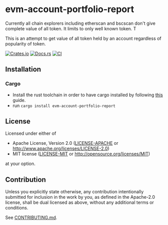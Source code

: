 # evm-account-portfolio-report

Currently all chain explorers including etherscan and bscscan don't give complete value of all token. It limits to only well known token. T

This is an attempt to get value of all token held by an account regardless of popularity of token.

[![Crates.io](https://img.shields.io/crates/v/evm-account-portfolio-report.svg)](https://crates.io/crates/evm-account-portfolio-report)
[![Docs.rs](https://docs.rs/evm-account-portfolio-report/badge.svg)](https://docs.rs/evm-account-portfolio-report)
[![CI](https://github.com/yourarj/evm-account-portfolio-report/workflows/CI/badge.svg)](https://github.com/yourarj/evm-account-portfolio-report/actions)

## Installation

### Cargo

* Install the rust toolchain in order to have cargo installed by following
  [this](https://www.rust-lang.org/tools/install) guide.
* run `cargo install evm-account-portfolio-report`

## License

Licensed under either of

 * Apache License, Version 2.0
   ([LICENSE-APACHE](LICENSE-APACHE) or http://www.apache.org/licenses/LICENSE-2.0)
 * MIT license
   ([LICENSE-MIT](LICENSE-MIT) or http://opensource.org/licenses/MIT)

at your option.

## Contribution

Unless you explicitly state otherwise, any contribution intentionally submitted
for inclusion in the work by you, as defined in the Apache-2.0 license, shall be
dual licensed as above, without any additional terms or conditions.

See [CONTRIBUTING.md](CONTRIBUTING.md).
